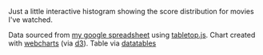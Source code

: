 Just a little interactive histogram showing the score distribution for movies I've watched.

Data sourced from [my google spreadsheet](https://docs.google.com/spreadsheets/d/1eufgWMGSF4lFDAkbqdgbH7peqP0qZmmmJbJM34xVGAI/edit#gid=0) using [tabletop.js](https://github.com/jsoma/tabletop). Chart created with [webcharts](https://github.com/RhoInc/Webcharts) (via [d3](https://d3js.org/)). Table via [datatables](https://datatables.net/)